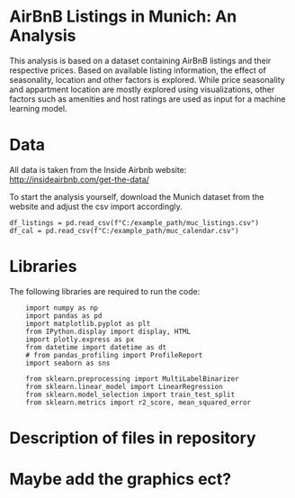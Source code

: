 # AirBnB Listings in Munich: An Analysis  

This analysis is based on a dataset containing AirBnB listings and their respective prices.
Based on available listing information, the effect of seasonality, location and other factors is explored.
While price seasonality and appartment location are mostly explored using visualizations, other factors such as amenities and host ratings are used as input for a machine learning model.

# Data

All data is taken from the Inside Airbnb website:
http://insideairbnb.com/get-the-data/

To start the analysis yourself, download the Munich dataset from the website and adjust the csv import accordingly.  

	df_listings = pd.read_csv(f"C:/example_path/muc_listings.csv")  
	df_cal = pd.read_csv(f"C:/example_path/muc_calendar.csv")



# Libraries

The following libraries are required to run the code:

		import numpy as np
		import pandas as pd
		import matplotlib.pyplot as plt
		from IPython.display import display, HTML
		import plotly.express as px
		from datetime import datetime as dt
		# from pandas_profiling import ProfileReport
		import seaborn as sns

		from sklearn.preprocessing import MultiLabelBinarizer
		from sklearn.linear_model import LinearRegression
		from sklearn.model_selection import train_test_split
		from sklearn.metrics import r2_score, mean_squared_error



# Description of files in repository
# Maybe add the graphics ect?